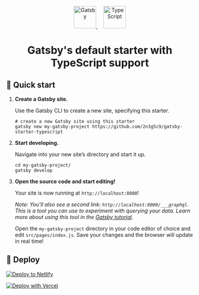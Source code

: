 <div align="center">
  <a href="https://www.gatsbyjs.com" target="_blank">
    <img alt="Gatsby" src="https://www.gatsbyjs.com/Gatsby-Monogram.svg" width="60" />
  </a>
  &nbsp;&nbsp;&nbsp;
  <a href="https://www.typescriptlang.org/" target="_blank">
    <img alt="TypeScript" src="https://upload.wikimedia.org/wikipedia/commons/4/4c/Typescript_logo_2020.svg" width="60" />
  </a>
</div>
<h1 align="center">
  Gatsby's default starter with TypeScript support
</h1>

## 🚀 Quick start

1.  **Create a Gatsby site.**

    Use the Gatsby CLI to create a new site, specifying this starter.

    ```shell
    # create a new Gatsby site using this starter
    gatsby new my-gatsby-project https://github.com/2n3g5c9/gatsby-starter-typescript
    ```

2.  **Start developing.**

    Navigate into your new site’s directory and start it up.

    ```shell
    cd my-gatsby-project/
    gatsby develop
    ```

3.  **Open the source code and start editing!**

    Your site is now running at `http://localhost:8000`!

    _Note: You'll also see a second link: _`http://localhost:8000/___graphql`_. This is a tool you can use to experiment with querying your data. Learn more about using this tool in the [Gatsby tutorial](https://www.gatsbyjs.com/tutorial/part-five/#introducing-graphiql)._

    Open the `my-gatsby-project` directory in your code editor of choice and edit `src/pages/index.js`. Save your changes and the browser will update in real time!

## 💫 Deploy

[![Deploy to Netlify](https://www.netlify.com/img/deploy/button.svg)](https://app.netlify.com/start/deploy?repository=https://github.com/2n3g5c9/gatsby-starter-typescript)

[![Deploy with Vercel](https://vercel.com/button)](https://vercel.com/import/project?template=https://github.com/2n3g5c9/gatsby-starter-typescript)

